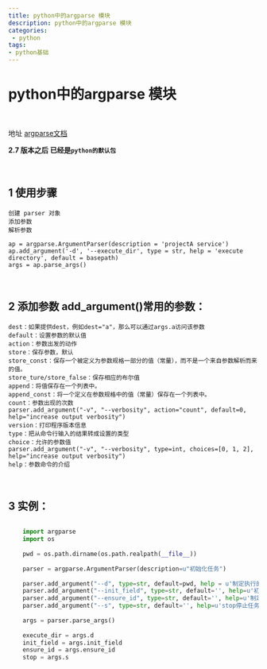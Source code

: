 ```yaml
---
title: python中的argparse 模块
description: python中的argparse 模块
categories:
 - python
tags:
- python基础
---
```



# python中的argparse 模块

<br>


地址 [argparse文档]( https://docs.python.org/3/library/argparse.html)


**2.7 版本之后 已经是`python的默认包`**

<br>

## 1 使用步骤

    创建 parser 对象
    添加参数
    解析参数
    
    ap = argparse.ArgumentParser(description = 'projectA service')
    ap.add_argument('-d', '--execute_dir', type = str, help = 'execute directory', default = basepath)    
    args = ap.parse_args()

<br>

## 2 添加参数  add_argument()常用的参数：

    
    dest：如果提供dest，例如dest="a"，那么可以通过args.a访问该参数
    default：设置参数的默认值
    action：参数出发的动作
    store：保存参数，默认
    store_const：保存一个被定义为参数规格一部分的值（常量），而不是一个来自参数解析而来的值。
    store_ture/store_false：保存相应的布尔值
    append：将值保存在一个列表中。
    append_const：将一个定义在参数规格中的值（常量）保存在一个列表中。
    count：参数出现的次数
    parser.add_argument("-v", "--verbosity", action="count", default=0, help="increase output verbosity")
    version：打印程序版本信息
    type：把从命令行输入的结果转成设置的类型
    choice：允许的参数值
    parser.add_argument("-v", "--verbosity", type=int, choices=[0, 1, 2], help="increase output verbosity")
    help：参数命令的介绍
    
<br>

## 3 实例：


```python

    import argparse
    import os
    
    pwd = os.path.dirname(os.path.realpath(__file__))
    
    parser = argparse.ArgumentParser(description=u"初始化任务")
    
    parser.add_argument("--d", type=str, default=pwd, help = u'制定执行的目录')
    parser.add_argument("--init_field", type=str, default='', help=u'初始化需要计算的字段数据')
    parser.add_argument("--ensure_id", type=str, default='', help=u'制定初始化的ensure_id')
    parser.add_argument("--s", type=str, default='', help=u'stop停止任务')
   
    args = parser.parse_args()
    
    execute_dir = args.d
    init_field = args.init_field
    ensure_id = args.ensure_id
    stop = args.s

```